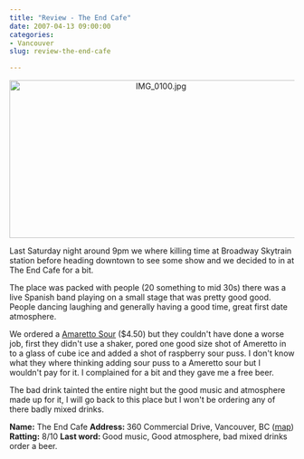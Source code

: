 ```yaml
---
title: "Review - The End Cafe"
date: 2007-04-13 09:00:00
categories:
- Vancouver
slug: review-the-end-cafe

---
```


<p style="text-align: center"><img src="/public/uploads/IMG_0100.jpg" alt="IMG_0100.jpg" title="IMG_0100.jpg" border="0" height="279" width="520" /></p>
Last Saturday night around 9pm we where killing time at Broadway Skytrain station before heading downtown to see some show and we decided to in at The End Cafe for a bit.

The place was packed with people (20 something to mid 30s) there was a live Spanish band playing on a small stage that was pretty good good. People dancing laughing and generally having a good time, great first date atmosphere.

We ordered a <a href="http://www.drinksmixer.com/drink820.html">Amaretto Sour</a> ($4.50) but they couldn't have done a worse job, first they didn't use a shaker, pored one good size shot of Ameretto in to a glass of cube ice and added a shot of raspberry sour puss. I don't know what they where thinking adding sour puss to a Ameretto sour but I wouldn't pay for it. I complained for a bit and they gave me a free beer.

The bad drink tainted the entire night but the good music and atmosphere made up for it, I will go back to this place but I won't be ordering any of there badly mixed drinks.

<strong>Name:</strong>  The End Cafe
<strong>Address: </strong>360 Commercial Drive, Vancouver, BC (<a href="http://maps.google.com/maps?f=q&amp;hl=en&amp;q=360+Commercial+Drive,+Vancouver,+BC&amp;sll=37.0625,-95.677068&amp;sspn=33.572881,65.830078&amp;layer=&amp;ie=UTF8&amp;z=16&amp;ll=49.282294,-123.069963&amp;spn=0.006747,0.016072&amp;om=1&amp;iwloc=addr">map</a>)
<strong>Ratting:</strong> 8/10
<strong>Last word: </strong>Good music, Good atmosphere, bad mixed drinks order a beer.
